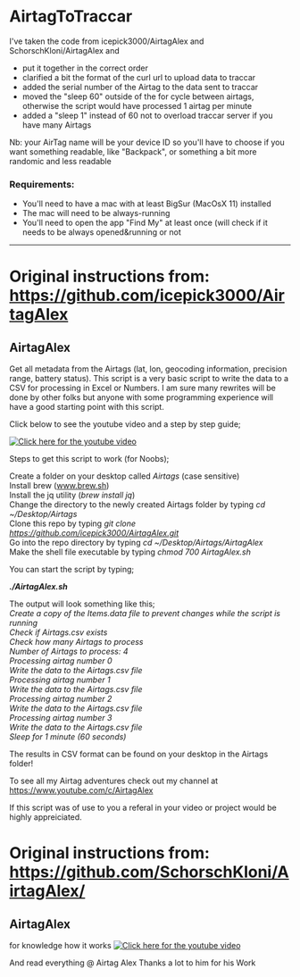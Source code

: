 # AirtagToTraccar

I've taken the code from icepick3000/AirtagAlex and SchorschKloni/AirtagAlex and 
- put it together in the correct order
- clarified a bit the format of the curl url to upload data to traccar
- added the serial number of the Airtag to the data sent to traccar
- moved the "sleep 60" outside of the for cycle between airtags, otherwise the script would have processed 1 airtag per minute
- added a "sleep 1" instead of 60 not to overload traccar server if you have many Airtags

Nb: your AirTag name will be your device ID so you'll have to choose if you want something readable, like "Backpack", or something a bit more randomic and less readable

### Requirements:

- You'll need to have a mac with at least BigSur (MacOsX 11) installed
- The mac will need to be always-running
- You'll need to open the app "Find My" at least once (will check if it needs to be always opened&running or not

___

# Original instructions from: https://github.com/icepick3000/AirtagAlex

## AirtagAlex
Get all metadata from the Airtags (lat, lon, geocoding information, precision range, battery status).
This script is a very basic script to write the data to a CSV for processing in Excel or Numbers. I am sure many rewrites will be done by other folks but anyone with some programming experience will have a good starting point with this script. 

Click below to see the youtube video and a step by step guide;

[![Click here for the youtube video](https://img.youtube.com/vi/9VQ-_ztG9aM/0.jpg)](https://www.youtube.com/watch?v=9VQ-_ztG9aM)



Steps to get this script to work (for Noobs);

Create a folder on your desktop called <i>Airtags</i> (case sensitive)<BR>
Install brew (<A HREF="wwww.brew.sh" TARGET=new>www.brew.sh</A>)<BR>
  Install the jq utility (<i>brew install jq</I>)<BR>
  Change the directory to the newly created Airtags folder by typing <i>cd ~/Desktop/Airtags</I><BR>
  Clone this repo by typing <i>git clone https://github.com/icepick3000/AirtagAlex.git</I><BR>
  Go into the repo directory by typing <i>cd ~/Desktop/Airtags/AirtagAlex</I><BR>
  Make the shell file executable by typing <I>chmod 700 AirtagAlex.sh</I><BR>
  
  You can start the script by typing;
  
  <B><I>./AirtagAlex.sh</I></B>
  
  The output will look something like this;<BR>
  <I>Create a copy of the Items.data file to prevent changes while the script is running<BR>
Check if Airtags.csv exists<BR>
Check how many Airtags to process<BR>
Number of Airtags to process:       4<BR>
Processing airtag number 0<BR>
Write the data to the Airtags.csv file<BR>
Processing airtag number 1<BR>
Write the data to the Airtags.csv file<BR>
Processing airtag number 2<BR>
Write the data to the Airtags.csv file<BR>
Processing airtag number 3<BR>
Write the data to the Airtags.csv file<BR>
Sleep for 1 minute (60 seconds)</I><BR>
  
  The results in CSV format can be found on your desktop in the Airtags folder!
    
 To see all my Airtag adventures check out my channel at https://www.youtube.com/c/AirtagAlex
    
 If this script was of use to you a referal in your video or project would be highly appreiciated. 

    
# Original instructions from: https://github.com/SchorschKloni/AirtagAlex/

## AirtagAlex
for knowledge how it works
[![Click here for the youtube video](https://img.youtube.com/vi/9VQ-_ztG9aM/0.jpg)](https://www.youtube.com/watch?v=9VQ-_ztG9aM)

And read everything @ Airtag Alex
Thanks a lot to him for his Work
